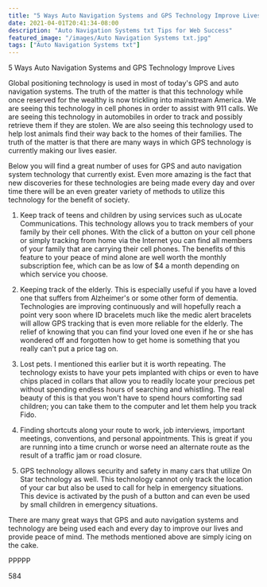 ```yaml
---
title: "5 Ways Auto Navigation Systems and GPS Technology Improve Lives"
date: 2021-04-01T20:41:34-08:00
description: "Auto Navigation Systems txt Tips for Web Success"
featured_image: "/images/Auto Navigation Systems txt.jpg"
tags: ["Auto Navigation Systems txt"]
---
```


5 Ways Auto Navigation Systems and GPS Technology Improve Lives

Global positioning technology is used in most of today's GPS and auto navigation systems. The truth of the matter is that this technology while once reserved for the wealthy is now trickling into mainstream America. We are seeing this technology in cell phones in order to assist with 911 calls. We are seeing this technology in automobiles in order to track and possibly retrieve them if they are stolen. We are also seeing this technology used to help lost animals find their way back to the homes of their families. The truth of the matter is that there are many ways in which GPS technology is currently making our lives easier.

Below you will find a great number of uses for GPS and auto navigation system technology that currently exist. Even more amazing is the fact that new discoveries for these technologies are being made every day and over time there will be an even greater variety of methods to utilize this technology for the benefit of society.

1) Keep track of teens and children by using services such as uLocate Communications. This technology allows you to track members of your family by their cell phones. With the click of a button on your cell phone or simply tracking from home via the Internet you can find all members of your family that are carrying their cell phones. The benefits of this feature to your peace of mind alone are well worth the monthly subscription fee, which can be as low of $4 a month depending on which service you choose.

2) Keeping track of the elderly. This is especially useful if you have a loved one that suffers from Alzheimer's or some other form of dementia. Technologies are improving continuously and will hopefully reach a point very soon where ID bracelets much like the medic alert bracelets will allow GPS tracking that is even more reliable for the elderly. The relief of knowing that you can find your loved one even if he or she has wondered off and forgotten how to get home is something that you really can't put a price tag on.

3) Lost pets. I mentioned this earlier but it is worth repeating. The technology exists to have your pets implanted with chips or even to have chips placed in collars that allow you to readily locate your precious pet without spending endless hours of searching and whistling. The real beauty of this is that you won't have to spend hours comforting sad children; you can take them to the computer and let them help you track Fido. 

4) Finding shortcuts along your route to work, job interviews, important meetings, conventions, and personal appointments. This is great if you are running into a time crunch or worse need an alternate route as the result of a traffic jam or road closure.

5) GPS technology allows security and safety in many cars that utilize On Star technology as well. This technology cannot only track the location of your car but also be used to call for help in emergency situations. This device is activated by the push of a button and can even be used by small children in emergency situations. 

There are many great ways that GPS and auto navigation systems and technology are being used each and every day to improve our lives and provide peace of mind. The methods mentioned above are simply icing on the cake.

PPPPP

584

